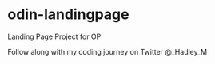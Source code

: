 # odin-landingpage
Landing Page Project for OP 

Follow along with my coding journey on Twitter @_Hadley_M